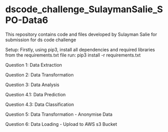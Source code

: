 # dscode_challenge_SulaymanSalie_SPO-Data6
This repository contains code and files developed by Sulayman Salie for submission for ds code challenge

Setup:
Firstly, using pip3, install all dependencies and required libraries from the requirements.txt file
run:
pip3 install -r requirements.txt

Question 1: Data Extraction


Question 2: Data Transformation


Question 3: Data Analysis


Question 4.1: Data Prediction


Question 4.3: Data Classification

Question 5: Data Transformation - Anonymise Data


Question 6: Data Loading - Upload to AWS s3 Bucket




